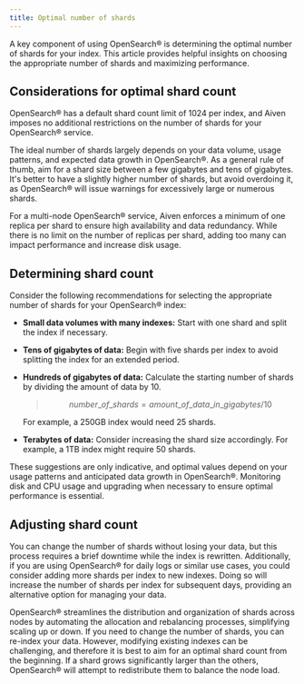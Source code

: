 ```yaml
---
title: Optimal number of shards
---
```


A key component of using OpenSearch® is determining the optimal number
of shards for your index. This article provides helpful insights on
choosing the appropriate number of shards and maximizing performance.

## Considerations for optimal shard count

OpenSearch® has a default shard count limit of 1024 per index, and Aiven
imposes no additional restrictions on the number of shards for your
OpenSearch® service.

The ideal number of shards largely depends on your data volume, usage
patterns, and expected data growth in OpenSearch®. As a general rule of
thumb, aim for a shard size between a few gigabytes and tens of
gigabytes. It's better to have a slightly higher number of shards, but
avoid overdoing it, as OpenSearch® will issue warnings for excessively
large or numerous shards.

For a multi-node OpenSearch® service, Aiven enforces a minimum of one
replica per shard to ensure high availability and data redundancy. While
there is no limit on the number of replicas per shard, adding too many
can impact performance and increase disk usage.

## Determining shard count

Consider the following recommendations for selecting the appropriate
number of shards for your OpenSearch® index:

-   **Small data volumes with many indexes:** Start with one shard and
    split the index if necessary.

-   **Tens of gigabytes of data:** Begin with five shards per index to
    avoid splitting the index for an extended period.

-   **Hundreds of gigabytes of data:** Calculate the starting number of
    shards by dividing the amount of data by 10.

    > $$number\_of\_shards = amount\_of\_data\_in\_gigabytes / 10$$

    For example, a 250GB index would need 25 shards.

-   **Terabytes of data:** Consider increasing the shard size
    accordingly. For example, a 1TB index might require 50 shards.

These suggestions are only indicative, and optimal values depend on your
usage patterns and anticipated data growth in OpenSearch®. Monitoring
disk and CPU usage and upgrading when necessary to ensure optimal
performance is essential.

## Adjusting shard count

You can change the number of shards without losing your data, but this
process requires a brief downtime while the index is rewritten.
Additionally, if you are using OpenSearch® for daily logs or similar use
cases, you could consider adding more shards per index to new indexes.
Doing so will increase the number of shards per index for subsequent
days, providing an alternative option for managing your data.

OpenSearch® streamlines the distribution and organization of shards
across nodes by automating the allocation and rebalancing processes,
simplifying scaling up or down. If you need to change the number of
shards, you can re-index your data. However, modifying existing indexes
can be challenging, and therefore it is best to aim for an optimal shard
count from the beginning. If a shard grows significantly larger than the
others, OpenSearch® will attempt to redistribute them to balance the
node load.
